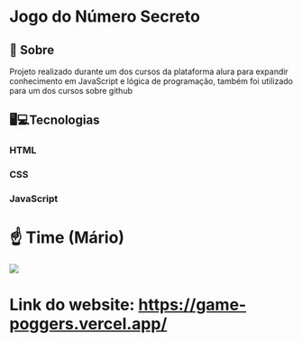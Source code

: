 <h1>Jogo do Número Secreto</h1>

<h2>🤨 Sobre</h2>
<p>Projeto realizado durante um dos cursos da plataforma alura para expandir conhecimento em JavaScript e lógica de programação, também foi utilizado para um dos cursos sobre github </p>

## 🖥️💻Tecnologias
### HTML
### CSS
### JavaScript
# ☝️ Time (Mário)
<div>
  <img src="https://i.kym-cdn.com/entries/icons/facebook/000/005/254/Thumbs_up_cat_meme.jpg">
</div>

# Link do website: https://game-poggers.vercel.app/
